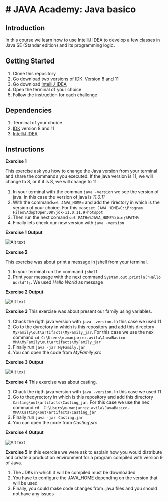 # # JAVA Academy: Java basico

## Introduction

In this course we learn how to use IntelliJ IDEA to develop a few classes in Java SE (Standar edition) and its programming logic.

## Getting Started

1. Clone this repository
2. Go download two versions of [IDK](https://adoptopenjdk.net/?variant=openjdk11&jvmVariant=hotspot). Version 8 and 11
3. Go download [IntelliJ IDEA](https://www.jetbrains.com/es-es/idea/download/#section=windows) 
4. Open the terminal of your choice
5. Follow the instruction for each challenge

## Dependencies

1. Terminal of your choice
2. [IDK](https://adoptopenjdk.net/?variant=openjdk11&jvmVariant=hotspot) version 8 and 11
3. [IntelliJ IDEA](https://www.jetbrains.com/es-es/idea/download/#section=windows)

## Instructions

**Exercise 1**

This exercise ask you how to change the Java version from your terminal and share the commands you executed. If the java version is 11, we will change to 8, or if it is 8, we will change to 11.

1. In your terminal with the comman `java -version` we see the version of java. In this case the version of java is *11.0.11*
2. With the command`set JAVA_HOME=` and add the rirectory in which is the version of your choice. For this case`set JAVA_HOME=C:\Program Files\AdoptOpenJDK\jdk-11.0.11.9-hotspot`
3. Then run the next comand `set PATH=%JAVA_HOME%\bin;%PATH%`
4. Finally lets check our new version with `java -version`


**Exercise 1 Output**

![Alt text](http://i.imgur.com/sZvEHb2.png?raw=true "JavaHome")

**Exercise 2**

This exercise was about print a message in jshell from your terminal.

1. In your terminal run the command `jshell`
2. Print your message with the next command `System.out.println("Hello World");`. We used *Hello World* as message

**Exercise 2 Output**

![Alt text](http://i.imgur.com/8cQ1oYh.png?raw=true "jshell")


**Exercise 3**
This exercise was about present our family using variables.

1. Chack the rigth java version with `java -version`. In this case we used 11 
2. Go to the dyrectory in which is this repository and add this directory `MyFamily\out\artifacts\MyFamily_jar`. For this case we use the nex command `cd C:\Users\m.manjarrez.avila\JavaBasico-MMA\MyFamily\out\artifacts\MyFamily_jar`
3. Finally run `java -jar MyFamily.jar`
4. You can open the code from *MyFamily\src*

**Exercise 3 Output**

![Alt text](http://i.imgur.com/tTDDiuk.png?raw=true "variables")


**Exercise 4**
This exercise was about casting.

1. Chack the rigth java version with `java -version`. In this case we used 11 
2. Go to thedyrectory in which is this repository and add this directory `Casting\out\artifacts\Casting_jar`. For this case we use the nex command `cd  C:\Users\m.manjarrez.avila\JavaBasico-MMA\Casting\out\artifacts\Casting_jar`
3. Finally run `java -jar Casting.jar`
4. You can open the code from *Casting\src*

**Exercise 4 Output**

![Alt text](http://i.imgur.com/Psnb4ls.png?raw=true "casting")

**Exercise 5**
In this exercise we were ask to esplain how you would distribute and create a production environment for a program compiled with version 9 of Java.

1. The JDKs in which it will be compiled must be downloaded
2. You have to configure the JAVA_HOME depending on the version that will be used
3. Finally, you could make code changes from .java files and you should not have any issues


